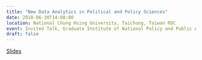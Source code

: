 ```yaml
---
title: "New Data Analytics in Political and Policy Sciences"
date: 2018-06-30T14:00:00
location: National Chung Hsing University, Taichung, Taiwan ROC
event: Invited Talk, Graduate Institute of National Policy and Public Affairs, National Chung Hsing University
draft: false
---
```


[Slides](/files/ho-2018-06-30-nchu/)
